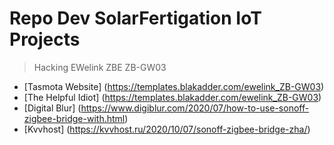 # Repo Dev SolarFertigation IoT Projects

> Hacking EWelink ZBE ZB-GW03
- [Tasmota Website] (https://templates.blakadder.com/ewelink_ZB-GW03)
- [The Helpful Idiot] (https://templates.blakadder.com/ewelink_ZB-GW03)
- [Digital Blur] (https://www.digiblur.com/2020/07/how-to-use-sonoff-zigbee-bridge-with.html)
- [Kvvhost] (https://kvvhost.ru/2020/10/07/sonoff-zigbee-bridge-zha/)

